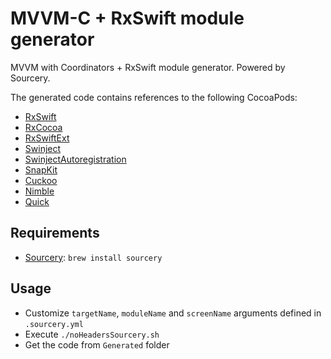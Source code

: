 # MVVM-C + RxSwift module generator
MVVM with Coordinators + RxSwift module generator. Powered by Sourcery.

The generated code contains references to the following CocoaPods:
- [RxSwift](https://github.com/ReactiveX/RxSwift)
- [RxCocoa](https://github.com/ReactiveX/RxSwift/tree/master/RxCocoa)
- [RxSwiftExt](https://github.com/RxSwiftCommunity/RxSwiftExt)
- [Swinject](https://github.com/Swinject/Swinject)
- [SwinjectAutoregistration](https://github.com/Swinject/SwinjectAutoregistration)
- [SnapKit](https://github.com/SnapKit/SnapKit)
- [Cuckoo](https://github.com/Brightify/Cuckoo)
- [Nimble](https://github.com/Quick/Nimble)
- [Quick](https://github.com/Quick/Quick)

## Requirements
- [Sourcery](https://github.com/krzysztofzablocki/Sourcery): `brew install sourcery`

## Usage
- Customize `targetName`, `moduleName` and `screenName` arguments defined in `.sourcery.yml`
- Execute `./noHeadersSourcery.sh`
- Get the code from `Generated` folder
